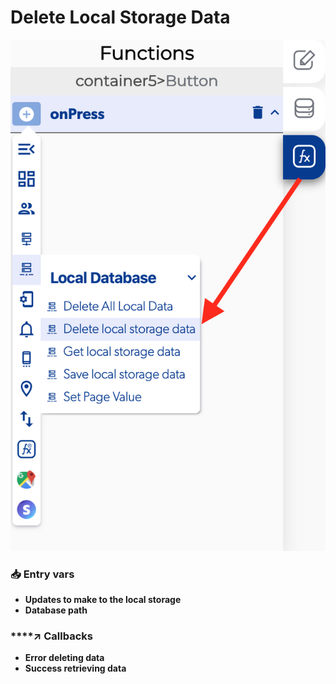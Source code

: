 # Delete Local Storage Data

![](../../../.gitbook/assets/captura-de-pantalla-2020-02-10-a-la-s-11.53.33.png)



### 📥 Entry vars <a id="entry-vars"></a>

* **Updates to make to the local storage**
* **Database path**

### \*\*\*\*↗ **Callbacks**

* **Error deleting data**
* **Success retrieving data**

